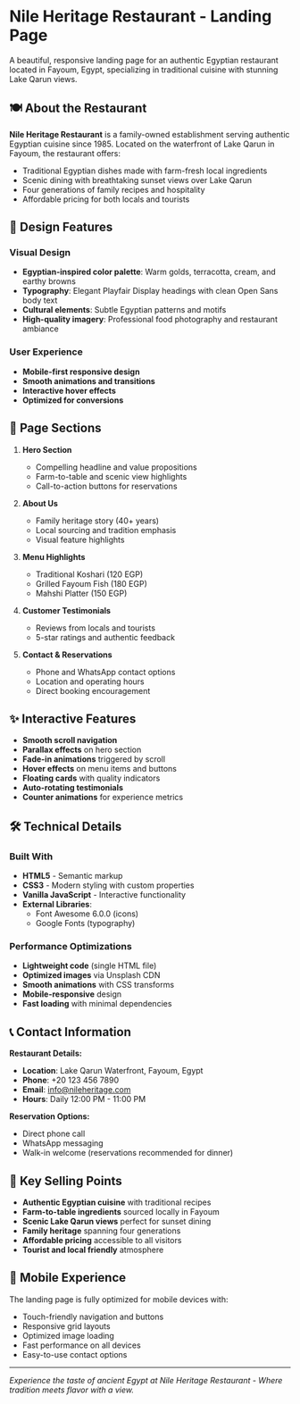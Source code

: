 # Nile Heritage Restaurant - Landing Page

A beautiful, responsive landing page for an authentic Egyptian restaurant located in Fayoum, Egypt, specializing in traditional cuisine with stunning Lake Qarun views.

## 🍽️ About the Restaurant

**Nile Heritage Restaurant** is a family-owned establishment serving authentic Egyptian cuisine since 1985. Located on the waterfront of Lake Qarun in Fayoum, the restaurant offers:

- Traditional Egyptian dishes made with farm-fresh local ingredients
- Scenic dining with breathtaking sunset views over Lake Qarun
- Four generations of family recipes and hospitality
- Affordable pricing for both locals and tourists

## 🎨 Design Features

### Visual Design
- **Egyptian-inspired color palette**: Warm golds, terracotta, cream, and earthy browns
- **Typography**: Elegant Playfair Display headings with clean Open Sans body text
- **Cultural elements**: Subtle Egyptian patterns and motifs
- **High-quality imagery**: Professional food photography and restaurant ambiance

### User Experience
- **Mobile-first responsive design**
- **Smooth animations and transitions**
- **Interactive hover effects**
- **Optimized for conversions**

## 📱 Page Sections

1. **Hero Section**
   - Compelling headline and value propositions
   - Farm-to-table and scenic view highlights
   - Call-to-action buttons for reservations

2. **About Us**
   - Family heritage story (40+ years)
   - Local sourcing and tradition emphasis
   - Visual feature highlights

3. **Menu Highlights**
   - Traditional Koshari (120 EGP)
   - Grilled Fayoum Fish (180 EGP)
   - Mahshi Platter (150 EGP)

4. **Customer Testimonials**
   - Reviews from locals and tourists
   - 5-star ratings and authentic feedback

5. **Contact & Reservations**
   - Phone and WhatsApp contact options
   - Location and operating hours
   - Direct booking encouragement

## ✨ Interactive Features

- **Smooth scroll navigation**
- **Parallax effects** on hero section
- **Fade-in animations** triggered by scroll
- **Hover effects** on menu items and buttons
- **Floating cards** with quality indicators
- **Auto-rotating testimonials**
- **Counter animations** for experience metrics

## 🛠️ Technical Details

### Built With
- **HTML5** - Semantic markup
- **CSS3** - Modern styling with custom properties
- **Vanilla JavaScript** - Interactive functionality
- **External Libraries**:
  - Font Awesome 6.0.0 (icons)
  - Google Fonts (typography)

### Performance Optimizations
- **Lightweight code** (single HTML file)
- **Optimized images** via Unsplash CDN
- **Smooth animations** with CSS transforms
- **Mobile-responsive** design
- **Fast loading** with minimal dependencies

## 📞 Contact Information

**Restaurant Details:**
- **Location**: Lake Qarun Waterfront, Fayoum, Egypt
- **Phone**: +20 123 456 7890
- **Email**: info@nileheritage.com
- **Hours**: Daily 12:00 PM - 11:00 PM

**Reservation Options:**
- Direct phone call
- WhatsApp messaging
- Walk-in welcome (reservations recommended for dinner)

## 🌟 Key Selling Points

- **Authentic Egyptian cuisine** with traditional recipes
- **Farm-to-table ingredients** sourced locally in Fayoum
- **Scenic Lake Qarun views** perfect for sunset dining
- **Family heritage** spanning four generations
- **Affordable pricing** accessible to all visitors
- **Tourist and local friendly** atmosphere

## 📱 Mobile Experience

The landing page is fully optimized for mobile devices with:
- Touch-friendly navigation and buttons
- Responsive grid layouts
- Optimized image loading
- Fast performance on all devices
- Easy-to-use contact options

---

*Experience the taste of ancient Egypt at Nile Heritage Restaurant - Where tradition meets flavor with a view.*
